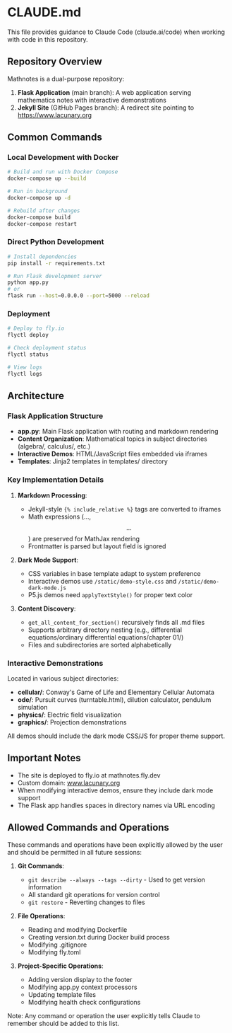 # CLAUDE.md

This file provides guidance to Claude Code (claude.ai/code) when working with code in this repository.

## Repository Overview

Mathnotes is a dual-purpose repository:
1. **Flask Application** (main branch): A web application serving mathematics notes with interactive demonstrations
2. **Jekyll Site** (GitHub Pages branch): A redirect site pointing to https://www.lacunary.org

## Common Commands

### Local Development with Docker
```bash
# Build and run with Docker Compose
docker-compose up --build

# Run in background
docker-compose up -d

# Rebuild after changes
docker-compose build
docker-compose restart
```

### Direct Python Development
```bash
# Install dependencies
pip install -r requirements.txt

# Run Flask development server
python app.py
# or
flask run --host=0.0.0.0 --port=5000 --reload
```

### Deployment
```bash
# Deploy to fly.io
flyctl deploy

# Check deployment status
flyctl status

# View logs
flyctl logs
```

## Architecture

### Flask Application Structure
- **app.py**: Main Flask application with routing and markdown rendering
- **Content Organization**: Mathematical topics in subject directories (algebra/, calculus/, etc.)
- **Interactive Demos**: HTML/JavaScript files embedded via iframes
- **Templates**: Jinja2 templates in templates/ directory

### Key Implementation Details

1. **Markdown Processing**:
   - Jekyll-style `{% include_relative %}` tags are converted to iframes
   - Math expressions ($...$, $$...$$) are preserved for MathJax rendering
   - Frontmatter is parsed but layout field is ignored

2. **Dark Mode Support**:
   - CSS variables in base template adapt to system preference
   - Interactive demos use `/static/demo-style.css` and `/static/demo-dark-mode.js`
   - P5.js demos need `applyTextStyle()` for proper text color

3. **Content Discovery**:
   - `get_all_content_for_section()` recursively finds all .md files
   - Supports arbitrary directory nesting (e.g., differential equations/ordinary differential equations/chapter 01/)
   - Files and subdirectories are sorted alphabetically

### Interactive Demonstrations
Located in various subject directories:
- **cellular/**: Conway's Game of Life and Elementary Cellular Automata
- **ode/**: Pursuit curves (turntable.html), dilution calculator, pendulum simulation
- **physics/**: Electric field visualization
- **graphics/**: Projection demonstrations

All demos should include the dark mode CSS/JS for proper theme support.

## Important Notes

- The site is deployed to fly.io at mathnotes.fly.dev
- Custom domain: www.lacunary.org
- When modifying interactive demos, ensure they include dark mode support
- The Flask app handles spaces in directory names via URL encoding

## Allowed Commands and Operations

These commands and operations have been explicitly allowed by the user and should be permitted in all future sessions:

1. **Git Commands**:
   - `git describe --always --tags --dirty` - Used to get version information
   - All standard git operations for version control
   - `git restore` - Reverting changes to files

2. **File Operations**:
   - Reading and modifying Dockerfile
   - Creating version.txt during Docker build process
   - Modifying .gitignore
   - Modifying fly.toml

3. **Project-Specific Operations**:
   - Adding version display to the footer
   - Modifying app.py context processors
   - Updating template files
   - Modifying health check configurations

Note: Any command or operation the user explicitly tells Claude to remember should be added to this list.